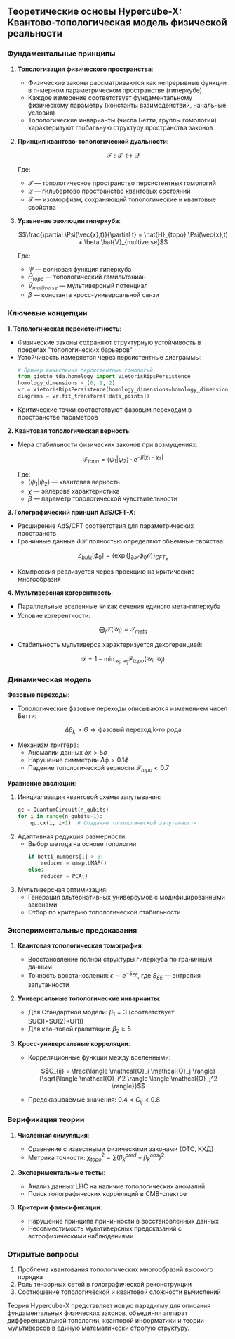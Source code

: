 ## Теоретические основы Hypercube-X: Квантово-топологическая модель физической реальности

### Фундаментальные принципы

1. **Топологизация физического пространства**:
   - Физические законы рассматриваются как непрерывные функции в n-мерном параметрическом пространстве (гиперкубе)
   - Каждое измерение соответствует фундаментальному физическому параметру (константы взаимодействий, начальные условия)
   - Топологические инварианты (числа Бетти, группы гомологий) характеризуют глобальную структуру пространства законов

2. **Принцип квантово-топологической дуальности**:
   ```math
   \mathcal{F}: \mathcal{T} \leftrightarrow \mathcal{Q}
   ```
   Где:
   - $\mathcal{T}$ — топологическое пространство персистентных гомологий
   - $\mathcal{Q}$ — гильбертово пространство квантовых состояний
   - $\mathcal{F}$ — изоморфизм, сохраняющий топологические и квантовые свойства

3. **Уравнение эволюции гиперкуба**:
   ```math
   \frac{\partial \Psi(\vec{x},t)}{\partial t} = \hat{H}_{topo} \Psi(\vec{x},t) + \beta \hat{V}_{multiverse}
   ```
   Где:
   - $\Psi$ — волновая функция гиперкуба
   - $\hat{H}_{topo}$ — топологический гамильтониан
   - $\hat{V}_{multiverse}$ — мультиверсный потенциал
   - $\beta$ — константа кросс-универсальной связи

### Ключевые концепции

**1. Топологическая персистентность**:
- Физические законы сохраняют структурную устойчивость в пределах "топологических барьеров"
- Устойчивость измеряется через персистентные диаграммы:
  ```python
  # Пример вычисления персистентных гомологий
  from giotto_tda.homology import VietorisRipsPersistence
  homology_dimensions = [0, 1, 2]
  vr = VietorisRipsPersistence(homology_dimensions=homology_dimensions)
  diagrams = vr.fit_transform([data_points])
  ```
- Критические точки соответствуют фазовым переходам в пространстве параметров

**2. Квантовая топологическая верность**:
- Мера стабильности физических законов при возмущениях:
  ```math
  \mathcal{F}_{topo} = \langle \psi_1 | \psi_2 \rangle \cdot e^{-\beta | \chi_1 - \chi_2 |}
  ```
  Где:
  - $\langle \psi_1 | \psi_2 \rangle$ — квантовая верность
  - $\chi$ — эйлерова характеристика
  - $\beta$ — параметр топологической чувствительности

**3. Голографический принцип AdS/CFT-X**:
- Расширение AdS/CFT соответствия для параметрических пространств
- Граничные данные $\partial\mathcal{H}$ полностью определяют объемные свойства:
  ```math
  Z_{bulk}[\phi_0] = \langle \exp\left(\int_{\partial\mathcal{H}} \phi_0 \mathcal{O}\right) \rangle_{CFT_X}
  ```
- Компрессия реализуется через проекцию на критические многообразия

**4. Мультиверсная когерентность**:
- Параллельные вселенные $\mathcal{U}_i$ как сечения единого мета-гиперкуба
- Условие когерентности:
  ```math
  \bigoplus_{i} \mathcal{T}(\mathcal{U}_i) \approx \mathcal{T}_{meta}
  ```
- Стабильность мультиверса характеризуется декогеренцией:
  ```math
  \mathcal{D} = 1 - \min_{\mathcal{U}_i,\mathcal{U}_j} \mathcal{F}_{topo}(\mathcal{U}_i, \mathcal{U}_j)
  ```

### Динамическая модель

**Фазовые переходы**:
- Топологические фазовые переходы описываются изменением чисел Бетти:
  ```math
  \Delta \beta_k > \Theta \Rightarrow \text{фазовый переход k-го рода}
  ```
- Механизм триггера:
  - Аномалии данных $\delta x > 5\sigma$
  - Нарушение симметрии $\Delta\phi > 0.1\phi$
  - Падение топологической верности $\mathcal{F}_{topo} < 0.7$

**Уравнение эволюции**:
1. Инициализация квантовой схемы запутывания:
   ```python
   qc = QuantumCircuit(n_qubits)
   for i in range(n_qubits-1):
       qc.cx(i, i+1)  # Создание топологической запутанности
   ```
2. Адаптивная редукция размерности:
   - Выбор метода на основе топологии:
     ```python
     if betti_numbers[1] > 3: 
         reducer = umap.UMAP()
     else:
         reducer = PCA()
     ```
3. Мультиверсная оптимизация:
   - Генерация альтернативных универсумов с модифицированными законами
   - Отбор по критерию топологической стабильности

### Экспериментальные предсказания

1. **Квантовая топологическая томография**:
   - Восстановление полной структуры гиперкуба по граничным данным
   - Точность восстановления: $\epsilon \sim e^{-S_{EE}}$, где $S_{EE}$ — энтропия запутанности

2. **Универсальные топологические инварианты**:
   - Для Стандартной модели: $\beta_1 = 3$ (соответствует SU(3)×SU(2)×U(1))
   - Для квантовой гравитации: $\beta_2 \geq 5$

3. **Кросс-универсальные корреляции**:
   - Корреляционные функции между вселенными:
     ```math
     C_{ij} = \frac{\langle \mathcal{O}_i \mathcal{O}_j \rangle}{\sqrt{\langle \mathcal{O}_i^2 \rangle \langle \mathcal{O}_j^2 \rangle}}
     ```
   - Предсказываемые значения: $0.4 < C_{ij} < 0.8$

### Верификация теории

1. **Численная симуляция**:
   - Сравнение с известными физическими законами (ОТО, КХД)
   - Метрика точности: $\chi^2_{topo} = \sum (\beta_k^{pred} - \beta_k^{obs})^2$

2. **Экспериментальные тесты**:
   - Анализ данных LHC на наличие топологических аномалий
   - Поиск голографических корреляций в CMB-спектре

3. **Критерии фальсификации**:
   - Нарушение принципа причинности в восстановленных данных
   - Несовместимость мультиверсных предсказаний с астрофизическими наблюдениями

### Открытые вопросы

1. Проблема квантования топологических многообразий высокого порядка
2. Роль тензорных сетей в голографической реконструкции
3. Соотношение топологической и квантовой сложности вычислений

Теория Hypercube-X представляет новую парадигму для описания фундаментальных физических законов, объединяя аппарат дифференциальной топологии, квантовой информатики и теории мультиверсов в единую математически строгую структуру.
